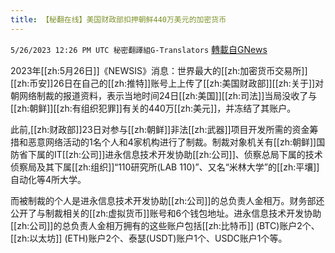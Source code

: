```yaml
---
title: 【秘翻在线】美国财政部扣押朝鲜440万美元的加密货币
---
```

`5/26/2023 12:26 PM UTC 秘密翻譯組G-Translators` [轉載自GNews](https://gnews.org/articles/1333342)

2023年[[zh:5月26日]]《NEWSIS》消息：世界最大的[[zh:加密货币交易所]][[zh:币安]]26日在自己的[[zh:推特]]账号上上传了[[zh:美国财政部]][[zh:关于]]对朝网络制裁的报道资料，表示当地时间24日[[zh:美国]][[zh:司法]]当局没收了与[[zh:朝鲜]][[zh:有组织犯罪]]有关的440万[[zh:美元]]，并冻结了其账户。  
  
此前,[[zh:财政部]]23日对参与[[zh:朝鲜]]非法[[zh:武器]]项目开发所需的资金筹措和恶意网络活动的1名个人和4家机构进行了制裁。制裁对象机关有[[zh:朝鲜]]国防省下属的IT[[zh:公司]]进永信息技术开发协助[[zh:公司]]、侦察总局下属的技术侦察局及其下属[[zh:组织]]“110研究所(LAB 110)”、又名“米林大学”的[[zh:平壤]]自动化等4所大学。  
  
而被制裁的个人是进永信息技术开发协助[[zh:公司]]的总负责人金相万。财务部还公开了与制裁相关的[[zh:虚拟货币]]账号和6个钱包地址。进永信息技术开发协助[[zh:公司]]的总负责人金相万拥有的这些账户包括[[zh:比特币]] (BTC)账户2个、[[zh:以太坊]] (ETH)账户2个、泰瑟(USDT)账户1个、USDC账户1个等。
